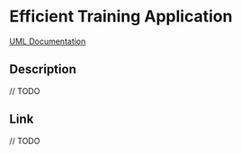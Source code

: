 # Efficient Training Application

[UML Documentation](https://github.com/armandodelcol-coder/efficient-training/blob/main/uml/TreinoEficiente.png)

## Description
// TODO

## Link
// TODO